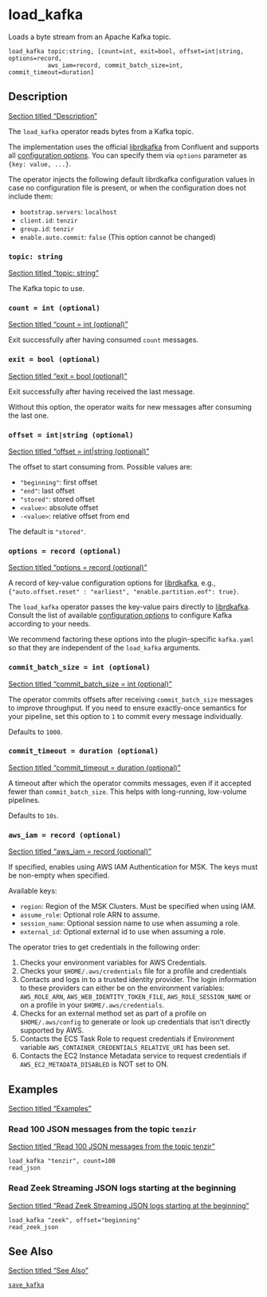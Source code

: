 # load_kafka

Loads a byte stream from an Apache Kafka topic.

```tql
load_kafka topic:string, [count=int, exit=bool, offset=int|string, options=record,
           aws_iam=record, commit_batch_size=int, commit_timeout=duration]
```

## Description

[Section titled “Description”](#description)

The `load_kafka` operator reads bytes from a Kafka topic.

The implementation uses the official [librdkafka](https://github.com/confluentinc/librdkafka) from Confluent and supports all [configuration options](https://github.com/confluentinc/librdkafka/blob/master/CONFIGURATION.md). You can specify them via `options` parameter as `{key: value, ...}`.

The operator injects the following default librdkafka configuration values in case no configuration file is present, or when the configuration does not include them:

* `bootstrap.servers`: `localhost`
* `client.id`: `tenzir`
* `group.id`: `tenzir`
* `enable.auto.commit`: `false` (This option cannot be changed)

### `topic: string`

[Section titled “topic: string”](#topic-string)

The Kafka topic to use.

### `count = int (optional)`

[Section titled “count = int (optional)”](#count--int-optional)

Exit successfully after having consumed `count` messages.

### `exit = bool (optional)`

[Section titled “exit = bool (optional)”](#exit--bool-optional)

Exit successfully after having received the last message.

Without this option, the operator waits for new messages after consuming the last one.

### `offset = int|string (optional)`

[Section titled “offset = int|string (optional)”](#offset--intstring-optional)

The offset to start consuming from. Possible values are:

* `"beginning"`: first offset
* `"end"`: last offset
* `"stored"`: stored offset
* `<value>`: absolute offset
* `-<value>`: relative offset from end

The default is `"stored"`.

<!--
- `s@<value>`: timestamp in ms to start at
- `e@<value>`: timestamp in ms to stop at (not included)
-->

### `options = record (optional)`

[Section titled “options = record (optional)”](#options--record-optional)

A record of key-value configuration options for [librdkafka](https://github.com/confluentinc/librdkafka), e.g., `{"auto.offset.reset" : "earliest", "enable.partition.eof": true}`.

The `load_kafka` operator passes the key-value pairs directly to [librdkafka](https://github.com/confluentinc/librdkafka). Consult the list of available [configuration options](https://github.com/confluentinc/librdkafka/blob/master/CONFIGURATION.md) to configure Kafka according to your needs.

We recommend factoring these options into the plugin-specific `kafka.yaml` so that they are independent of the `load_kafka` arguments.

### `commit_batch_size = int (optional)`

[Section titled “commit\_batch\_size = int (optional)”](#commit_batch_size--int-optional)

The operator commits offsets after receiving `commit_batch_size` messages to improve throughput. If you need to ensure exactly-once semantics for your pipeline, set this option to `1` to commit every message individually.

Defaults to `1000`.

### `commit_timeout = duration (optional)`

[Section titled “commit\_timeout = duration (optional)”](#commit_timeout--duration-optional)

A timeout after which the operator commits messages, even if it accepted fewer than `commit_batch_size`. This helps with long-running, low-volume pipelines.

Defaults to `10s`.

### `aws_iam = record (optional)`

[Section titled “aws\_iam = record (optional)”](#aws_iam--record-optional)

If specified, enables using AWS IAM Authentication for MSK. The keys must be non-empty when specified.

Available keys:

* `region`: Region of the MSK Clusters. Must be specified when using IAM.
* `assume_role`: Optional role ARN to assume.
* `session_name`: Optional session name to use when assuming a role.
* `external_id`: Optional external id to use when assuming a role.

The operator tries to get credentials in the following order:

1. Checks your environment variables for AWS Credentials.
2. Checks your `$HOME/.aws/credentials` file for a profile and credentials
3. Contacts and logs in to a trusted identity provider. The login information to these providers can either be on the environment variables: `AWS_ROLE_ARN`, `AWS_WEB_IDENTITY_TOKEN_FILE`, `AWS_ROLE_SESSION_NAME` or on a profile in your `$HOME/.aws/credentials`.
4. Checks for an external method set as part of a profile on `$HOME/.aws/config` to generate or look up credentials that isn’t directly supported by AWS.
5. Contacts the ECS Task Role to request credentials if Environment variable `AWS_CONTAINER_CREDENTIALS_RELATIVE_URI` has been set.
6. Contacts the EC2 Instance Metadata service to request credentials if `AWS_EC2_METADATA_DISABLED` is NOT set to ON.

## Examples

[Section titled “Examples”](#examples)

### Read 100 JSON messages from the topic `tenzir`

[Section titled “Read 100 JSON messages from the topic tenzir”](#read-100-json-messages-from-the-topic-tenzir)

```tql
load_kafka "tenzir", count=100
read_json
```

### Read Zeek Streaming JSON logs starting at the beginning

[Section titled “Read Zeek Streaming JSON logs starting at the beginning”](#read-zeek-streaming-json-logs-starting-at-the-beginning)

```tql
load_kafka "zeek", offset="beginning"
read_zeek_json
```

## See Also

[Section titled “See Also”](#see-also)

[`save_kafka`](/reference/operators/save_kafka)